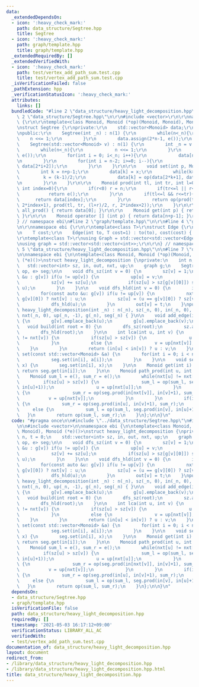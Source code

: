 ```yaml
---
data:
  _extendedDependsOn:
  - icon: ':heavy_check_mark:'
    path: data_structure/Segtree.hpp
    title: Segtree
  - icon: ':heavy_check_mark:'
    path: graph/template.hpp
    title: graph/template.hpp
  _extendedRequiredBy: []
  _extendedVerifiedWith:
  - icon: ':heavy_check_mark:'
    path: test/vertex_add_path_sum.test.cpp
    title: test/vertex_add_path_sum.test.cpp
  _isVerificationFailed: false
  _pathExtension: hpp
  _verificationStatusIcon: ':heavy_check_mark:'
  attributes:
    links: []
  bundledCode: "#line 2 \"data_structure/heavy_light_decomposition.hpp\"\n\n#line\
    \ 2 \"data_structure/Segtree.hpp\"\n\r\n#include <vector>\r\n\r\nnamespace ebi\
    \ {\r\n\r\ntemplate<class Monoid, Monoid (*op)(Monoid, Monoid), Monoid (*e)()>\r\
    \nstruct Segtree {\r\nprivate:\r\n    std::vector<Monoid> data;\r\n    int n;\r\
    \npublic:\r\n    Segtree(int _n) : n(1) {\r\n        while(n<_n){\r\n        \
    \    n <<= 1;\r\n        }\r\n        data.assign(2*n-1, e());\r\n    }\r\n\r\n\
    \    Segtree(std::vector<Monoid> v) : n(1) {\r\n        int _n = v.size();\r\n\
    \        while(n<_n){\r\n            n <<= 1;\r\n        }\r\n        data.assign(2*n-1,\
    \ e());\r\n        for(int i = 0; i<_n; i++){\r\n            data[n+i-1] = v[i];\r\
    \n        }\r\n        for(int i = n-2; i>=0; i--){\r\n            data[i] = op(data[2*i+1],\
    \ data[2*i+2]);\r\n        }\r\n    }\r\n\r\n    void set(int p, Monoid x){\r\n\
    \        int k = n+p-1;\r\n        data[k] = x;\r\n        while(k>0){\r\n   \
    \         k = (k-1)/2;\r\n            data[k] = op(data[2*k+1], data[2*k+2]);\r\
    \n        }\r\n    }\r\n\r\n    Monoid prod(int tl, int tr, int l=0, int r=-1,\
    \ int index=0){\r\n        if(r<0) r = n;\r\n        if(tr<=l || r<=tl){\r\n \
    \           return e();\r\n        }\r\n        if(tl<=l && r<=tr){\r\n      \
    \      return data[index];\r\n        }\r\n        return op(prod(tl, tr, l, (l+r)/2,\
    \ 2*index+1), prod(tl, tr, (l+r)/2, r, 2*index+2));\r\n    }\r\n\r\n    Monoid\
    \ all_prod() { return data[0]; }\r\n\r\n    Monoid get(int p) { return data[n+p-1];\
    \ }\r\n\r\n    Monoid operator [] (int p) { return data[n+p-1]; }\r\n};\r\n\r\n\
    } // namespace ebi\n#line 2 \"graph/template.hpp\"\n\r\n#line 4 \"graph/template.hpp\"\
    \n\r\nnamespace ebi {\r\n\r\ntemplate<class T>\r\nstruct Edge {\r\n    int to;\r\
    \n    T cost;\r\n    Edge(int to, T cost=1) : to(to), cost(cost) { }\r\n};\r\n\
    \r\ntemplate<class T>\r\nusing Graph = std::vector<std::vector<Edge<T>>>;\r\n\r\
    \nusing graph = std::vector<std::vector<int>>;\r\n\r\n} // namespace ebi\n#line\
    \ 5 \"data_structure/heavy_light_decomposition.hpp\"\n\n#line 7 \"data_structure/heavy_light_decomposition.hpp\"\
    \n\nnamespace ebi {\n\ntemplate<class Monoid, Monoid (*op)(Monoid, Monoid), Monoid\
    \ (*e)()>\nstruct heavy_light_decomposition {\nprivate:\n    int n, t = 0;\n \
    \   std::vector<int> sz, in, out, nxt, up;\n    graph g;\n    Segtree<Monoid,\
    \ op, e> seg;\n\n    void dfs_sz(int v = 0) {\n        sz[v] = 1;\n        for(auto\
    \ &u : g[v]) if(u != up[v]) {\n            up[u] = v;\n            dfs_sz(u);\n\
    \            sz[v] += sz[u];\n            if(sz[u] > sz[g[v][0]]) std::swap(g[v][0],\
    \ u);\n        }\n    }\n\n    void dfs_hld(int v = 0) {\n        in[v] = t++;\n\
    \        for(const auto &u: g[v]) if(u != up[v]) {\n            nxt[u] = (u ==\
    \ g[v][0]) ? nxt[v] : u;\n            sz[u] = (u == g[v][0]) ? sz[v] : sz[v]+1;\n\
    \            dfs_hld(u);\n        }\n        out[v] = t;\n    }\npublic:\n   \
    \ heavy_light_decomposition(int _n) : n(_n), sz(_n, 0), in(_n, 0), out(_n, 0),\
    \ nxt(_n, 0), up(_n, -1), g(_n), seg(_n) { }\n\n    void add_edge(int v, int u)\
    \ {\n        g[v].emplace_back(u);\n        g[u].emplace_back(v);\n    }\n\n \
    \   void build(int root = 0) {\n        dfs_sz(root);\n        sz.assign(n, 0);\n\
    \        dfs_hld(root);\n    }\n\n    int lca(int u, int v) {\n        while(nxt[u]\
    \ != nxt[v]) {\n            if(sz[u] > sz[v]) {\n                u = up[nxt[u]];\n\
    \            }\n            else {\n                v = up[nxt[v]];\n        \
    \    }\n        }\n        return (in[u] < in[v]) ? u : v;\n    }\n\n    void\
    \ set(const std::vector<Monoid> &a) {\n        for(int i = 0; i < n; ++i) {\n\
    \            seg.set(in[i], a[i]);\n        }\n    }\n\n    void set(int i, Monoid\
    \ x) {\n        seg.set(in[i], x);\n    }\n\n    Monoid get(int i) {\n       \
    \ return seg.get(in[i]);\n    }\n\n    Monoid path_prod(int u, int v) {\n    \
    \    Monoid sum_l = e(), sum_r = e();\n        while(nxt[u] != nxt[v]) {\n   \
    \         if(sz[u] > sz[v]) {\n                sum_l = op(sum_l, seg.prod(in[nxt[u]],\
    \ in[u]+1));\n                u = up[nxt[u]];\n            }\n            else\
    \ {\n                sum_r = op(seg.prod(in[nxt[v]], in[v]+1), sum_r);\n     \
    \           v = up[nxt[v]];\n            }\n        }\n        if(in[u] < in[v])\
    \ {\n            sum_r = op(seg.prod(in[u], in[v]+1), sum_r);\n        }\n   \
    \     else {\n            sum_l = op(sum_l, seg.prod(in[v], in[u]+1));\n     \
    \   }\n        return op(sum_l, sum_r);\n    }\n};\n\n}\n"
  code: "#pragma once\n\n#include \"../data_structure/Segtree.hpp\"\n#include \"../graph/template.hpp\"\
    \n\n#include <vector>\n\nnamespace ebi {\n\ntemplate<class Monoid, Monoid (*op)(Monoid,\
    \ Monoid), Monoid (*e)()>\nstruct heavy_light_decomposition {\nprivate:\n    int\
    \ n, t = 0;\n    std::vector<int> sz, in, out, nxt, up;\n    graph g;\n    Segtree<Monoid,\
    \ op, e> seg;\n\n    void dfs_sz(int v = 0) {\n        sz[v] = 1;\n        for(auto\
    \ &u : g[v]) if(u != up[v]) {\n            up[u] = v;\n            dfs_sz(u);\n\
    \            sz[v] += sz[u];\n            if(sz[u] > sz[g[v][0]]) std::swap(g[v][0],\
    \ u);\n        }\n    }\n\n    void dfs_hld(int v = 0) {\n        in[v] = t++;\n\
    \        for(const auto &u: g[v]) if(u != up[v]) {\n            nxt[u] = (u ==\
    \ g[v][0]) ? nxt[v] : u;\n            sz[u] = (u == g[v][0]) ? sz[v] : sz[v]+1;\n\
    \            dfs_hld(u);\n        }\n        out[v] = t;\n    }\npublic:\n   \
    \ heavy_light_decomposition(int _n) : n(_n), sz(_n, 0), in(_n, 0), out(_n, 0),\
    \ nxt(_n, 0), up(_n, -1), g(_n), seg(_n) { }\n\n    void add_edge(int v, int u)\
    \ {\n        g[v].emplace_back(u);\n        g[u].emplace_back(v);\n    }\n\n \
    \   void build(int root = 0) {\n        dfs_sz(root);\n        sz.assign(n, 0);\n\
    \        dfs_hld(root);\n    }\n\n    int lca(int u, int v) {\n        while(nxt[u]\
    \ != nxt[v]) {\n            if(sz[u] > sz[v]) {\n                u = up[nxt[u]];\n\
    \            }\n            else {\n                v = up[nxt[v]];\n        \
    \    }\n        }\n        return (in[u] < in[v]) ? u : v;\n    }\n\n    void\
    \ set(const std::vector<Monoid> &a) {\n        for(int i = 0; i < n; ++i) {\n\
    \            seg.set(in[i], a[i]);\n        }\n    }\n\n    void set(int i, Monoid\
    \ x) {\n        seg.set(in[i], x);\n    }\n\n    Monoid get(int i) {\n       \
    \ return seg.get(in[i]);\n    }\n\n    Monoid path_prod(int u, int v) {\n    \
    \    Monoid sum_l = e(), sum_r = e();\n        while(nxt[u] != nxt[v]) {\n   \
    \         if(sz[u] > sz[v]) {\n                sum_l = op(sum_l, seg.prod(in[nxt[u]],\
    \ in[u]+1));\n                u = up[nxt[u]];\n            }\n            else\
    \ {\n                sum_r = op(seg.prod(in[nxt[v]], in[v]+1), sum_r);\n     \
    \           v = up[nxt[v]];\n            }\n        }\n        if(in[u] < in[v])\
    \ {\n            sum_r = op(seg.prod(in[u], in[v]+1), sum_r);\n        }\n   \
    \     else {\n            sum_l = op(sum_l, seg.prod(in[v], in[u]+1));\n     \
    \   }\n        return op(sum_l, sum_r);\n    }\n};\n\n}\n"
  dependsOn:
  - data_structure/Segtree.hpp
  - graph/template.hpp
  isVerificationFile: false
  path: data_structure/heavy_light_decomposition.hpp
  requiredBy: []
  timestamp: '2021-05-03 16:17:12+09:00'
  verificationStatus: LIBRARY_ALL_AC
  verifiedWith:
  - test/vertex_add_path_sum.test.cpp
documentation_of: data_structure/heavy_light_decomposition.hpp
layout: document
redirect_from:
- /library/data_structure/heavy_light_decomposition.hpp
- /library/data_structure/heavy_light_decomposition.hpp.html
title: data_structure/heavy_light_decomposition.hpp
---
```

